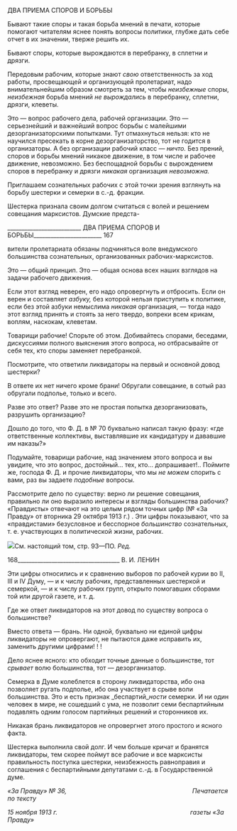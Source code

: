 ДВА ПРИЕМА СПОРОВ И БОРЬБЫ

Бывают такие споры и такая борьба мнений в печати, которые помогают читателям яснее понять вопросы политики, глубже дать себе отчет в их значении, тверже решить их.

Бывают споры, которые вырождаются в перебранку, в сплетни и дрязги.

Передовым рабочим, которые знают _свою_ ответственность за ход работы, просве­щающей и организующей пролетариат, надо внимательнейшим образом смотреть за тем, чтобы _неизбежные_ споры, _неизбежная_ борьба мнений _не вырождались_ в пере­бранку, сплетни, дрязги, клеветы.

Это — вопрос рабочего дела, рабочей организации. Это — серьезнейший и важней­ший вопрос борьбы с малейшими дезорганизаторскими попытками. Тут отмахнуться нельзя: кто не научился пресекать в корне дезорганизаторство, тот не годится в органи­заторы. А без организации рабочий класс — _ничто._ Без прений, споров и борьбы мне­ний никакое движение, в том числе и рабочее движение, невозможно. Без беспощадной борьбы с вырождением споров в перебранку и дрязги _никакая_ организация _невозмож­на._

Приглашаем сознательных рабочих с этой точки зрения взглянуть на борьбу шестер­ки и семерки в с.-д. фракции.

Шестерка признала своим долгом считаться с волей и решением совещания мар­ксистов. Думские предста-

  

__________________________ ДВА ПРИЕМА СПОРОВ И БОРЬБЫ________________________ 167

вители пролетариата обязаны подчиняться воле внедумского большинства сознатель­ных, организованных рабочих-марксистов.

Это — общий принцип. Это — общая основа всех наших взглядов на задачи рабоче­го движения.

Если этот взгляд неверен, его надо опровергнуть и отбросить. Если он верен и со­ставляет _азбуку,_ без которой нельзя приступить к политике, если без этой азбуки не­мыслима _никакая_ организация, — тогда надо этот взгляд принять и стоять за него твер­до, вопреки всем крикам, воплям, наскокам, клеветам.

Товарищи рабочие! Спорьте об этом. Добивайтесь спорами, беседами, дискуссиями полного выяснения этого вопроса, но отбрасывайте от себя тех, кто споры заменяет пе­ребранкой.

Посмотрите, что ответили ликвидаторы на первый и основной довод шестерки?

В ответе их нет ничего кроме брани! Обругали совещание, в сотый раз обругали подполье, только и всего.

Разве это ответ? Разве это не простая попытка дезорганизовать, разрушить организа­цию?

Дошло до того, что Ф. Д. в № 70 буквально написал такую фразу: «где ответствен­ные коллективы, выставлявшие их кандидатуру и дававшие им наказы?»

Подумайте, товарищи рабочие, над значением этого вопроса и вы увидите, что это вопрос, достойный... тех, кто... допрашивает!.. Поймите же, господа Ф. Д. и прочие ли­квидаторы, что мы _не можем_ спорить с вами, раз вы задаете _подобные_ вопросы.

Рассмотрите дело по существу: верно ли решение совещания, правильно ли оно вы­разило интересы и взгляды большинства рабочих? «Правдисты» отвечают на это целым рядом точных цифр (№ «За Правду» от вторника 29 октября 1913 г.) . Эти цифры пока­зывают, что за «правдистами» безусловное и бесспорное _большинство_ сознательных, т. е. участвующих в политической жизни, рабочих.

![](file:///C:/Users/bot32/AppData/Local/Temp/msohtmlclip1/01/clip_image001.png)См. настоящий том, стр. 93—ПО. _Ред._

  

168____________________________________ В. И. ЛЕНИН

Эти цифры относились и к сравнению выборов по рабочей курии во II, III и IV Думу, — и к числу рабочих, представленных шестеркой и семеркой, — и к числу рабочих групп, открыто помогавших сборами той или другой газете, и т. д.

Где же ответ ликвидаторов на этот довод по существу вопроса о большинстве?

Вместо ответа — брань. Ни одной, буквально ни единой цифры ликвидаторы не оп­ровергают, не пытаются даже исправить их, заменить другими цифрами! ! !

Дело яснее ясного: кто обходит точные данные о большинстве, тот _срывает_ волю большинства, тот — дезорганизатор.

Семерка в Думе колеблется в сторону ликвидаторства, ибо она позволяет ругать подполье, ибо она участвует в срыве воли большинства. Это и есть признак _беспартий­__ности_ семерки. И ни один человек в мире, не сошедший с ума, не позволит семи бес­партийным подавлять одним голосом партийных решений и сторонников их.

Никакая брань ликвидаторов не опровергнет этого простого и ясного факта.

Шестерка выполнила свой долг. И чем больше кричат и бранятся ликвидаторы, тем скорее поймут все рабочие и все марксисты правильность поступка шестерки, неиз­бежность равноправия и соглашения с беспартийными депутатами с.-д. в Государст­венной думе.

_«За Правду» № 36,                                                                        Печатается по тексту_

_15 ноября 1913 г.                                                                            газеты «За Правду»_